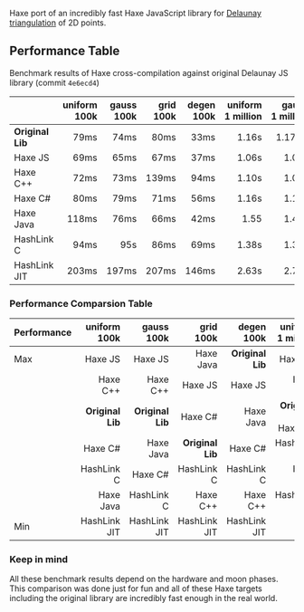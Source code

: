 Haxe port of an incredibly fast Haxe JavaScript library for
[Delaunay triangulation](https://en.wikipedia.org/wiki/Delaunay_triangulation) of 2D points.

## Performance Table
Benchmark results of Haxe cross-compilation against original Delaunay JS library (commit `4e6ecd4`)

| &nbsp;           | uniform 100k | gauss 100k | grid 100k | degen 100k | uniform 1&nbsp;million | gauss 1&nbsp;million | grid 1&nbsp;million | degen 1&nbsp;million |
| :--------------- | -----------: | ---------: | --------: | ---------: | ---------------------: | -------------------: | ------------------: | -------------------: |
| **Original Lib** |         79ms |       74ms |      80ms |       33ms |                  1.16s |               1.17ms |              1.02ms |                0.34s |
| Haxe JS          |         69ms |       65ms |      67ms |       37ms |                  1.06s |                1.05s |               0.93s |                0.68s |
| Haxe C++         |         72ms |       73ms |     139ms |       94ms |                  1.10s |                1.06s |               0.40s |                0.62s |
| Haxe C#          |         80ms |       79ms |      71ms |       56ms |                  1.16s |                1.15s |               0.95s |                0.83s |
| Haxe Java        |        118ms |       76ms |      66ms |       42ms |                   1.55 |                1.41s |               1.15s |                0.94s |
| HashLink C       |         94ms |        95s |      86ms |       69ms |                  1.38s |                1.32s |               1.16s |                1.15s |
| HashLink JIT     |        203ms |      197ms |     207ms |      146ms |                  2.63s |                2.74s |               2.52s |                2.63s |

### Performance Comparsion Table

| Performance |     uniform 100k |       gauss 100k |        grid 100k |       degen 100k |     uniform 1&nbsp;million | gauss 1&nbsp;million | grid 1&nbsp;million | degen 1&nbsp;million |
| :---------- | ---------------: | ---------------: | ---------------: | ---------------: | -------------------------: | -------------------: | ------------------: | -------------------: |
| Max         |          Haxe JS |          Haxe JS |        Haxe Java | **Original Lib** |                    Haxe JS |              Haxe JS |            Haxe C++ |     **Original Lib** |
|             |         Haxe C++ |         Haxe C++ |          Haxe JS |          Haxe JS |                   Haxe C++ |             Haxe C++ |             Haxe JS |             Haxe C++ |
|             | **Original Lib** | **Original Lib** |          Haxe C# |        Haxe Java | **Original Lib**,  Haxe C# |              Haxe C# |             Haxe C# |              Haxe JS |
|             |          Haxe C# |        Haxe Java | **Original Lib** |          Haxe C# |                 HashLink C |     **Original Lib** |    **Original Lib** |              Haxe C# |
|             |       HashLink C |          Haxe C# |       HashLink C |       HashLink C |                  Haxe Java |           HashLink C |           Haxe Java |            Haxe Java |
|             |        Haxe Java |       HashLink C |         Haxe C++ |         Haxe C++ |               HashLink JIT |            Haxe Java |          HashLink C |           HashLink C |
| Min         |     HashLink JIT |     HashLink JIT |     HashLink JIT |     HashLink JIT |                            |         HashLink JIT |        HashLink JIT |         HashLink JIT |


### Keep in mind
All these benchmark results depend on the hardware and moon phases.
This comparison was done just for fun and all of these Haxe targets including the original library are incredibly fast enough in the real world.
